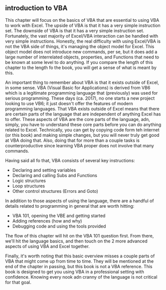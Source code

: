 ## introduction to VBA

This chapter will focus on the basics of VBA that are essential to using VBA to work with Excel.  The upside of VBA is that it has a very simple instruction set.  The downside of VBA is that it has a very simple instruction set.  Fortunately, the vast majority of Excel/VBA interaction can be handled with very simple instructions.  Honestly, the real difficulty with using Excel/VBA is not the VBA side of things, it's managing the object model for Excel. This object model does not introduce new commands, per se, but it does add a large number of interrelated objects, properties, and Functions that need to be known at some level to do anything.  If you compare the length of this chapter to the length fo the book, you will get a sense of what is meant by this.

An important thing to remember about VBA is that it exists outside of Excel, in some sense.  VBA (Visual Basic for Applications) is derived from VB6 which is a legitimate programming language that (previously) was used for serious programming.  These days (ca. 2017), no one starts a new project looking to use VB6; it just doesn't offer the features of modern programming languages.  That VBA exists outside of Excel means that there are certain parts of the language that are independent of anything Excel has to offer.  These aspects of VBA are the core parts of the language, adn, simply, you have to understand these core parts before you can do anything related to Excel.  Technically, you can get by copying code form teh internet (or this book) and making simple changes, but you will never truly get good at VBA doing that.  Also, doing that for more than a couple tasks is counterproductive since learning VBA proper does not involve that many commands.

Having said all fo that, VBA consists of several key instructions:

* Declaring and setting variables
* Declaring and calling Subs and Functions
* Logic structures
* Loop structures
* Other control structures (Errors and Goto)

In addition to those aspects of using the language, there are a handful of details related to programming in general that are worth hitting:

* VBA 101, opening the VBE and getting started
* Adding references (how and why)
* Debugging code and using the tools provided

The flow of this chapter will hit on the VBA 101 question first.  From there, we'll hit the language basics, and then touch on the 2 more advanced aspects of using VBA and Excel together.

Finally, it's worth noting that this basic overview misses a couple parts of VBA that might come up from time to time.  They will be mentioned at the end of the chapter in passing, but this book is not a VBA reference.  This book is designed to get you using VBA in a professional setting with confidence.  Knowing every nook adn cranny of the language is not critical for that goal.

